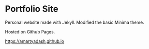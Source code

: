 # Portfolio Site
Personal website made with Jekyll. Modified the basic Minima theme. 

Hosted on Github Pages.

https://amartyadash.github.io
